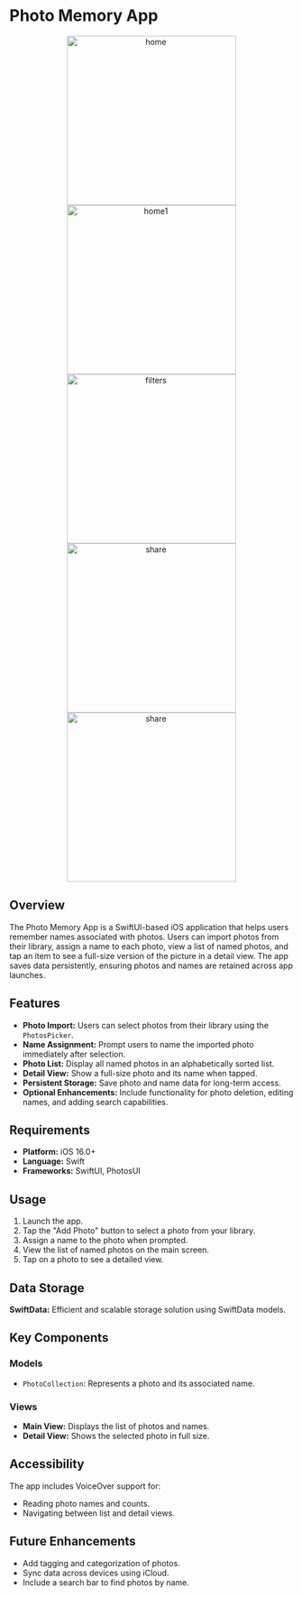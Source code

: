 # Photo Memory App

<p align="center">
  <img src="https://raw.githubusercontent.com/ashut08/100daysSwiftUIChallenge/refs/heads/main/PhotoCollection/screenshot/Home.png" alt="home" width="300"/>
   <img src="https://raw.githubusercontent.com/ashut08/100daysSwiftUIChallenge/refs/heads/main/PhotoCollection/screenshot/AfterPhoto.png" alt="home1" width="300"/>
    <img src="https://raw.githubusercontent.com/ashut08/100daysSwiftUIChallenge/refs/heads/main/PhotoCollection/screenshot/PhotoDetails.png" alt="filters" width="300"/>
      <img src="https://raw.githubusercontent.com/ashut08/100daysSwiftUIChallenge/refs/heads/main/PhotoCollection/screenshot/PhotoListing.png" alt="share" width="300"/>
          <img src="https://raw.githubusercontent.com/ashut08/100daysSwiftUIChallenge/refs/heads/main/PhotoCollection/screenshot/EnterPhotoName.png" alt="share" width="300"/>
</p>

## Overview
The Photo Memory App is a SwiftUI-based iOS application that helps users remember names associated with photos. Users can import photos from their library, assign a name to each photo, view a list of named photos, and tap an item to see a full-size version of the picture in a detail view. The app saves data persistently, ensuring photos and names are retained across app launches.



## Features
- **Photo Import:** Users can select photos from their library using the `PhotosPicker`.
- **Name Assignment:** Prompt users to name the imported photo immediately after selection.
- **Photo List:** Display all named photos in an alphabetically sorted list.
- **Detail View:** Show a full-size photo and its name when tapped.
- **Persistent Storage:** Save photo and name data for long-term access.
- **Optional Enhancements:** Include functionality for photo deletion, editing names, and adding search capabilities.

## Requirements
- **Platform:** iOS 16.0+
- **Language:** Swift
- **Frameworks:** SwiftUI, PhotosUI


## Usage
1. Launch the app.
2. Tap the "Add Photo" button to select a photo from your library.
3. Assign a name to the photo when prompted.
4. View the list of named photos on the main screen.
5. Tap on a photo to see a detailed view.

## Data Storage
**SwiftData:** Efficient and scalable storage solution using SwiftData models.

## Key Components
### Models
- `PhotoCollection`: Represents a photo and its associated name.

### Views
- **Main View:** Displays the list of photos and names.
- **Detail View:** Shows the selected photo in full size.


## Accessibility
The app includes VoiceOver support for:
- Reading photo names and counts.
- Navigating between list and detail views.

## Future Enhancements
- Add tagging and categorization of photos.
- Sync data across devices using iCloud.
- Include a search bar to find photos by name.

